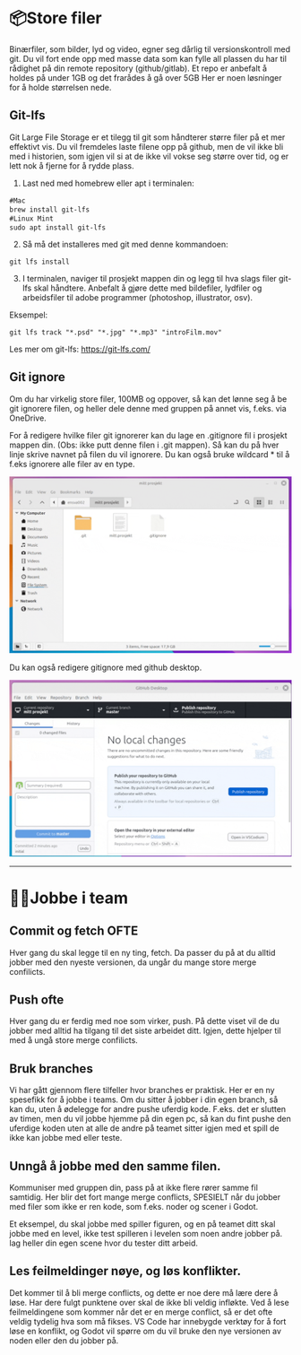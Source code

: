 # 📦Store filer

Binærfiler, som bilder, lyd og video, egner seg dårlig til versionskontroll med git. Du vil fort ende opp med masse data som kan fylle all plassen du har til rådighet på din remote repository (github/gitlab). Et repo er anbefalt å holdes på under 1GB og det frarådes å gå over 5GB Her er noen løsninger for å holde størrelsen nede.

## Git-lfs

Git Large File Storage er et tilegg til git som håndterer større filer på et mer effektivt vis. Du vil fremdeles laste filene opp på github, men de vil ikke bli med i historien, som igjen vil si at de ikke vil vokse seg større over tid, og er lett nok å fjerne for å rydde plass.

1. Last ned med homebrew eller apt i terminalen:

```shell
#Mac
brew install git-lfs
#Linux Mint
sudo apt install git-lfs
```

2. Så må det installeres med git med denne kommandoen:

```shell
git lfs install
```

3. I terminalen, naviger til prosjekt mappen din og legg til hva slags filer git-lfs skal håndtere. Anbefalt å gjøre dette med bildefiler, lydfiler og arbeidsfiler til adobe programmer (photoshop, illustrator, osv).

Eksempel:

```shell
git lfs track "*.psd" "*.jpg" "*.mp3" "introFilm.mov"
```

Les mer om git-lfs: https://git-lfs.com/

## Git ignore

Om du har virkelig store filer, 100MB og oppover, så kan det lønne seg å be git ignorere filen, og heller dele denne med gruppen på annet vis, f.eks. via OneDrive.

For å redigere hvilke filer git ignorerer kan du lage en .gitignore fil i prosjekt mappen din. (Obs: ikke putt denne filen i .git mappen). Så kan du på hver linje skrive navnet på filen du vil ignorere. Du kan også bruke wildcard * til å f.eks ignorere alle filer av en type.

![](../media/gi1.gif)

Du kan også redigere gitignore med github desktop.

![](../media/gi2.gif)

---

# 🧑‍💻Jobbe i team

## Commit og fetch OFTE

Hver gang du skal legge til en ny ting, fetch. Da passer du på at du alltid jobber med den nyeste versionen, da ungår du mange store merge confilicts.

## Push ofte

Hver gang du er ferdig med noe som virker, push. På dette viset vil de du jobber med alltid ha tilgang til det siste arbeidet ditt. Igjen, dette hjelper til med å ungå store merge confilicts.

## Bruk branches

Vi har gått gjennom flere tilfeller hvor branches er praktisk. Her er en ny spesefikk for å jobbe i teams. Om du sitter å jobber i din egen branch, så kan du, uten å ødelegge for andre pushe uferdig kode. F.eks. det er slutten av timen, men du vil jobbe hjemme på din egen pc, så kan du fint pushe den uferdige koden uten at alle de andre på teamet sitter igjen med et spill de ikke kan jobbe med eller teste.

## Unngå å jobbe med den samme filen.

Kommuniser med gruppen din, pass på at ikke flere rører samme fil samtidig. Her blir det fort mange merge conflicts, SPESIELT når du jobber med filer som ikke er ren kode, som f.eks. noder og scener i Godot.

Et eksempel, du skal jobbe med spiller figuren, og en på teamet ditt skal jobbe med en level, ikke test spilleren i levelen som noen andre jobber på. lag heller din egen scene hvor du tester ditt arbeid.

## Les feilmeldinger nøye, og løs konflikter.

Det kommer til å bli merge conflicts, og dette er noe dere må lære dere å løse. Har dere fulgt punktene over skal de ikke bli veldig infløkte. Ved å lese feilmeldingene som kommer når det er en merge conflict, så er det ofte veldig tydelig hva som må fikses. VS Code har innebygde verktøy for å fort løse en konflikt, og Godot vil spørre om du vil bruke den nye versionen av noden eller den du jobber på.
